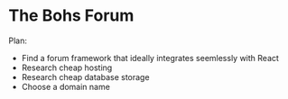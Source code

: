 # The Bohs Forum

Plan:
- Find a forum framework that ideally integrates seemlessly with React
- Research cheap hosting
- Research cheap database storage
- Choose a domain name 
